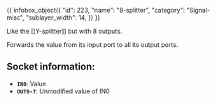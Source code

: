 {{ infobox_object({
	"id": 223,
	"name": "8-splitter",
	"category": "Signal-misc",
	"sublayer_width": 14,
}) }}

Like the [[Y-splitter]] but with 8 outputs.

Forwards the value from its input port to all its output ports.

## Socket information:
- **`IN0`**: Value
- **`OUT0-7`**: Unmodified value of IN0